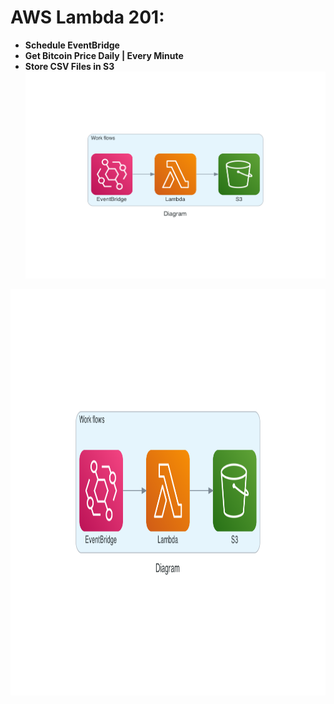 # AWS Lambda 201: 
* **Schedule EventBridge**
* **Get Bitcoin Price Daily | Every Minute**
* **Store CSV Files in S3**
![png](images/diagram.png)
<img src="images/diagram.png" width="900" height="650">





 

